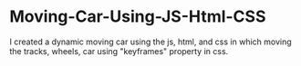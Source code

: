 # Moving-Car-Using-JS-Html-CSS
I created a dynamic moving car using the js, html, and css in which moving the tracks, wheels, car using "keyframes" property in css.
